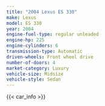 ```yaml
---
title: "2004 Lexus ES 330"
make: Lexus
model: ES 330
year: 2004
engine-fuel-type: regular unleaded
engine-hp: 225
engine-cylinders: 6
transmission-type: Automatic
driven-wheels: Front wheel drive
number-of-doors: 4
market-category: Luxury
vehicle-size: Midsize
vehicle-style: Sedan
---
```


{{< car_info >}}
